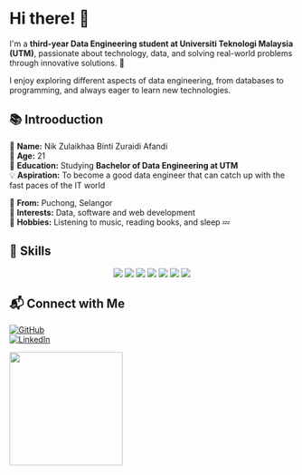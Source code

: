 # Hi there! 👋

I'm a **third-year Data Engineering student at Universiti Teknologi Malaysia (UTM)**, passionate about technology, data, and solving real-world problems through innovative solutions. 🚀  

I enjoy exploring different aspects of data engineering, from databases to programming, and always eager to learn new technologies.  



## 📚 Introoduction
💬 **Name:** Nik Zulaikhaa Binti Zuraidi Afandi  
🎂 **Age:** 21  
🌱 **Education:** Studying **Bachelor of Data Engineering at UTM**  
💡 **Aspiration:** To become a good data engineer that can catch up with the fast paces of the IT world


📍 **From:** Puchong, Selangor  
🎯 **Interests:** Data, software and web development  
🎵 **Hobbies:** Listening to music, reading books, and sleep 💤 

 



## 🚀 Skills 

<p align="center">
  <img src="https://img.shields.io/badge/C%2B%2B-00599C?style=for-the-badge&logo=c%2B%2B&logoColor=white" />
  <img src="https://img.shields.io/badge/Java-007396?style=for-the-badge&logo=java&logoColor=white" />
  <img src="https://img.shields.io/badge/OOP-4CAF50?style=for-the-badge&logo=code&logoColor=white" />
  <img src="https://img.shields.io/badge/Python-3776AB?style=for-the-badge&logo=python&logoColor=white" />
  <img src="https://img.shields.io/badge/MySQL-4479A1?style=for-the-badge&logo=mysql&logoColor=white" />
  <img src="https://img.shields.io/badge/HTML5-E34F26?style=for-the-badge&logo=html5&logoColor=white" />
  <img src="https://img.shields.io/badge/CSS3-1572B6?style=for-the-badge&logo=css3&logoColor=white" />
</p>  



## 📬 Connect with Me  
<p align="center">
 
[![GitHub](https://img.shields.io/badge/GitHub-100000?style=for-the-badge&logo=github&logoColor=white)](https://github.com/nikzulaikhaa)  
[![LinkedIn](https://img.shields.io/badge/LinkedIn-0A66C2?style=for-the-badge&logo=linkedin&logoColor=white)]([https://www.linkedin.com/in/nik-zulaikhaa-binti-zuraidi-afandi-a607a7261/])  


  <img src="https://media.tenor.com/AKHj5e7v4pcAAAAj/cute.gif" width="200"/>
</p>
